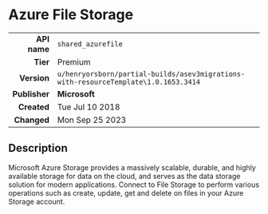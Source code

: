 # Azure File Storage
| | |
|-:|-|
|**API name**|`shared_azurefile`|
|**Tier**|Premium|
|**Version**|`u/henryorsborn/partial-builds/asev3migrations-with-resourceTemplate\1.0.1653.3414`|
|**Publisher**|**Microsoft**|
|**Created**|Tue Jul 10 2018|
|**Changed**|Mon Sep 25 2023|

## Description
Microsoft Azure Storage provides a massively scalable, durable, and highly available storage for data on the cloud, and serves as the data storage solution for modern applications. Connect to File Storage to perform various operations such as create, update, get and delete on files in your Azure Storage account.
